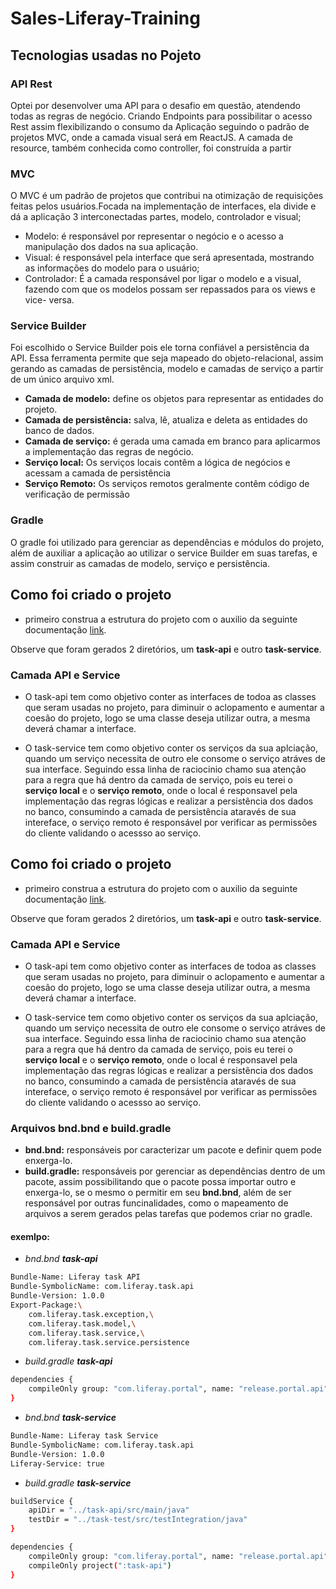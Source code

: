 # Sales-Liferay-Training  
## Tecnologias usadas no Pojeto
### API Rest
Optei por desenvolver uma API para o  desafio em questão, atendendo todas as regras de negócio. Criando Endpoints para possibilitar o acesso Rest assim flexibilizando  o consumo da Aplicação seguindo o padrão de projetos MVC, onde a camada visual será em ReactJS.
A camada de resource, também conhecida  como controller, foi construída a partir 


### MVC
O MVC é um padrão de projetos que contribui na otimização de requisições feitas pelos usuários.Focada na implementação de interfaces, ela divide e dá a aplicação 3 interconectadas partes, modelo, controlador e visual;

* Modelo: é responsável por representar o negócio e o acesso a manipulação dos dados na sua aplicação.
* Visual: é responsável pela interface que será apresentada, mostrando as informações do modelo para o usuário;
* Controlador: É a camada responsável por ligar o modelo e a visual, fazendo com que os modelos possam ser repassados para os views e vice- versa.

### Service Builder 
Foi escolhido o Service Builder pois ele torna confiável a persistência da API. Essa ferramenta permite que seja mapeado do objeto-relacional, assim gerando as camadas de persistência,  modelo e camadas de serviço a partir de um único arquivo xml.

* **Camada de modelo:** define os objetos para representar as entidades do projeto.
* **Camada de persistência:** salva, lê, atualiza e deleta as entidades do banco de dados.
* **Camada de serviço:** é gerada uma camada em branco para aplicarmos a implementação das regras de negócio.
* **Serviço local:** Os serviços locais contêm a lógica de negócios e acessam a camada de persistência
* **Serviço Remoto:** Os serviços remotos geralmente contêm código de verificação de permissão 

		
### Gradle
O gradle foi utilizado para gerenciar as dependências e módulos do projeto, além de auxiliar a aplicação ao utilizar o service Builder em suas tarefas, e assim construir as camadas de modelo, serviço e persistência.  

## Como foi criado o projeto
* primeiro construa a estrutura do projeto com o auxilio da seguinte documentação [link](https://help.liferay.com/hc/en-us/articles/360018182411-Service-Builder-Template-).  

Observe que foram gerados 2 diretórios, um **task-api** e outro **task-service**.  

### Camada API e Service 
* O task-api tem como objetivo conter as interfaces de todoa as classes que seram usadas no projeto, para diminuir o aclopamento e aumentar a coesão do projeto, logo se uma classe deseja utilizar outra, a mesma deverá chamar a interface.

* O task-service tem como objetivo conter os serviços da sua aplciação, quando um serviço necessita de outro ele consome o serviço atráves de sua interface. Seguindo essa linha de raciocinio chamo sua atenção para a regra que há dentro da camada de serviço, pois eu terei o **serviço local** e o **serviço remoto**, onde o local é responsavel pela implementação das regras lógicas e realizar a persistência dos dados no banco, consumindo a camada de persistência ataravés de sua intereface, o serviço remoto é responsável por verificar as permissões do cliente validando o acessso ao serviço.


## Como foi criado o projeto
* primeiro construa a estrutura do projeto com o auxilio da seguinte documentação [link](https://help.liferay.com/hc/en-us/articles/360018182411-Service-Builder-Template-).  

Observe que foram gerados 2 diretórios, um **task-api** e outro **task-service**.  

### Camada API e Service 
* O task-api tem como objetivo conter as interfaces de todoa as classes que seram usadas no projeto, para diminuir o aclopamento e aumentar a coesão do projeto, logo se uma classe deseja utilizar outra, a mesma deverá chamar a interface.

* O task-service tem como objetivo conter os serviços da sua aplciação, quando um serviço necessita de outro ele consome o serviço atráves de sua interface. Seguindo essa linha de raciocinio chamo sua atenção para a regra que há dentro da camada de serviço, pois eu terei o **serviço local** e o **serviço remoto**, onde o local é responsavel pela implementação das regras lógicas e realizar a persistência dos dados no banco, consumindo a camada de persistência ataravés de sua intereface, o serviço remoto é responsável por verificar as permissões do cliente validando o acessso ao serviço.


### Arquivos bnd.bnd e build.gradle
* **bnd.bnd:** responsáveis por caracterizar um pacote e definir quem pode enxerga-lo.  
* **build.gradle:** responsáveis por gerenciar as dependências dentro de um pacote, assim possibilitando que o pacote possa importar outro e enxerga-lo, se o mesmo o permitir em seu **bnd.bnd**, além de ser responsável por outras funcinalidades, como o mapeamento de arquivos a serem gerados pelas tarefas que podemos criar no gradle.

#### exemlpo:
* *bnd.bnd **task-api***
```bash
Bundle-Name: Liferay task API
Bundle-SymbolicName: com.liferay.task.api
Bundle-Version: 1.0.0
Export-Package:\
	com.liferay.task.exception,\
	com.liferay.task.model,\
	com.liferay.task.service,\
	com.liferay.task.service.persistence
```
* *build.gradle **task-api***
```bash
dependencies {
	compileOnly group: "com.liferay.portal", name: "release.portal.api"
}
```

* *bnd.bnd **task-service***
```bash
Bundle-Name: Liferay task Service
Bundle-SymbolicName: com.liferay.task.api
Bundle-Version: 1.0.0
Liferay-Service: true
```
* *build.gradle **task-service***
```bash
buildService {
	apiDir = "../task-api/src/main/java"
	testDir = "../task-test/src/testIntegration/java"
}

dependencies {
	compileOnly group: "com.liferay.portal", name: "release.portal.api"
	compileOnly project(":task-api")
}

```
